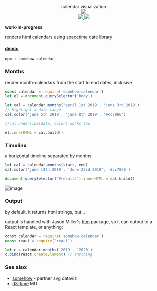 <div align="center">
  <div>calendar visualization</div>
  <div>
    <img src="https://cloud.githubusercontent.com/assets/399657/23590290/ede73772-01aa-11e7-8915-181ef21027bc.png" />
  </div>
  <a href="https://npmjs.org/package/somehow-calendar">
    <img src="https://img.shields.io/npm/v/somehow-calendar.svg?style=flat-square" />
  </a>
  <a href="https://unpkg.com/somehow-calendar">
    <img src="https://badge-size.herokuapp.com/spencermountain/somehow-calendar/gh-pages/builds/somehow-calendar.min.js" />
  </a>
</div>

**work-in-progress**

renders html calendars using [spacetime](https://github.com/spencermountain/spacetime) date library

<h4><a href="https://spencermounta.in/somehow-calendar/">demo:</a></h4>

`npm i somehow-calendar`

<!-- ![image](https://user-images.githubusercontent.com/399657/50604609-81a89f00-0e8d-11e9-926d-5ffa4b39f4d3.png) -->

### Months

render month-calendars from the start to end dates, inclusive

```js
const calendar = require('somehow-calendar')
let el = document.querySelector('body')

let cal = calendar.months('april 1st 2019', 'june 3rd 2019')
// highlight a date-range
cal.color('june 5th 2019', 'june 8th 2019', '#cc7066')

//cal.underline(date, color) works too

el.innerHTML = cal.build()
```

### Timeline

a horizontal timeline separated by months

```js
let cal = calendar.months(start, end)
cal.color('june 14th 2019', 'June 23rd 2019', '#cc7066')

document.querySelector('#results').innerHTML = cal.build()
```

![image](https://user-images.githubusercontent.com/399657/56083660-03e22100-5df6-11e9-9326-943571775c95.png)

<!-- ![image](https://user-images.githubusercontent.com/399657/50697138-682f6080-100f-11e9-8b17-cd80640a86ee.png) -->

### Output

by default, it returns html strings, but...

output is handled with Jason Miller's [htm](https://github.com/developit/htm) package, so it can output to a React template, or anything:

```js
const calendar = require('somehow-calendar')
const react = require('react')

let c = calendar.months('2019', '2020')
c.bind(react.createElement) // anything
```

### See also:

- [somehow](https://github.com/spencermountain/somehow) - partner svg dataviz
- [d3-time](https://github.com/d3/d3-time)
  MIT
